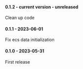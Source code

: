 #### 0.1.2 - current version - unreleased
Clean up code

#### 0.1.1 - 2023-06-01
Fix ecs data initialization
#### 0.1.0 - 2023-05-31
First release